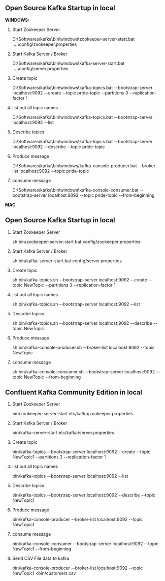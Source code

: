 ## Open Source Kafka Startup in local ##
**WINDOWS:**
1. Start Zookeeper Server

    D:\Softwares\kafka\bin\windows\zookeeper-server-start.bat ..\..\config\zookeeper.properties

2. Start Kafka Server / Broker

     D:\Softwares\kafka\bin\windows\kafka-server-start.bat ..\..\config\server.properties

3. Create topic

   D:\Softwares\kafka\bin\windows\kafka-topics.bat --bootstrap-server localhost:9092 --create --topic pride-topic --partitions 3 --replication-factor 1

4. list out all topic names

    D:\Softwares\kafka\bin\windows\kafka-topics.bat --bootstrap-server localhost:9092 --list

5. Describe topics
  
    D:\Softwares\kafka\bin\windows\kafka-topics.bat --bootstrap-server localhost:9092 --describe --topic pride-topic

6. Produce message

   D:\Softwares\kafka\bin\windows\/kafka-console-producer.bat --broker-list localhost:9092 --topic pride-topic


7. consume message

    D:\Softwares\kafka\bin\windows\kafka-console-consumer.bat --bootstrap-server localhost:9092 --topic pride-topic --from-beginning

**MAC**
## Open Source Kafka Startup in local ##

1. Start Zookeeper Server

    sh bin/zookeeper-server-start.bat config/zookeeper.properties

2. Start Kafka Server / Broker

     sh bin/kafka-server-start.bat config/server.properties

3. Create topic

    sh bin/kafka-topics.sh --bootstrap-server localhost:9092 --create --topic NewTopic --partitions 3 --replication-factor 1

4. list out all topic names

     sh bin/kafka-topics.sh --bootstrap-server localhost:9092 --list 

5. Describe topics
  
     sh bin/kafka-topics.sh --bootstrap-server localhost:9092 --describe --topic NewTopic 

6. Produce message

    sh bin/kafka-console-producer.sh --broker-list localhost:9092 --topic NewTopic


7. consume message

     sh bin/kafka-console-consumer.sh --bootstrap-server localhost:9092 --topic NewTopic --from-beginning 


## Confluent Kafka Community Edition in local ##

1. Start Zookeeper Server

    bin/zookeeper-server-start etc/kafka/zookeeper.properties

2. Start Kafka Server / Broker

    bin/kafka-server-start etc/kafka/server.properties

3. Create topic

    bin/kafka-topics --bootstrap-server localhost:9092 --create --topic NewTopic1 --partitions 3 --replication-factor 1

4. list out all topic names

     bin/kafka-topics --bootstrap-server localhost:9092 --list 

5. Describe topics
  
     bin/kafka-topics --bootstrap-server localhost:9092 --describe --topic NewTopic1 

6. Produce message

    bin/kafka-console-producer --broker-list localhost:9092 --topic NewTopic1


7. consume message

    bin/kafka-console-consumer --bootstrap-server localhost:9092 --topic NewTopic1 --from-beginning 
    
8. Send CSV File data to kafka    

   bin/kafka-console-producer --broker-list localhost:9092 --topic NewTopic1 <bin/customers.csv
